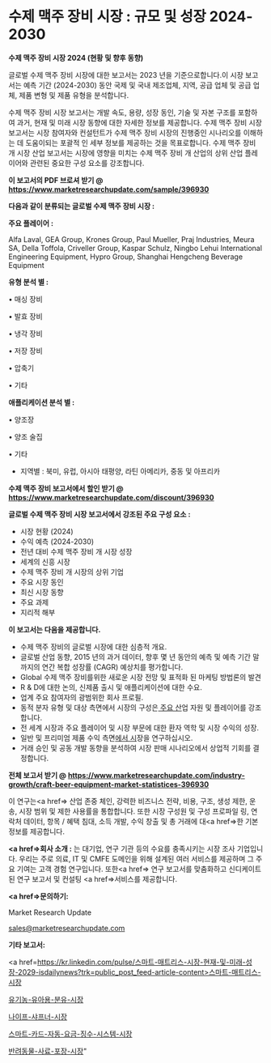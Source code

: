 # 수제 맥주 장비 시장 : 규모 및 성장 2024-2030

<strong>수제 맥주 장비 시장 2024 (현황 및 향후 동향)</strong>

글로벌 수제 맥주 장비 시장에 대한 보고서는 2023 년을 기준으로합니다.이 시장 보고서는 예측 기간 (2024-2030) 동안 국제 및 국내 제조업체, 지역, 공급 업체 및 공급 업체, 제품 변형 및 제품 유형을 분석합니다.

수제 맥주 장비 시장 보고서는 개발 속도, 용량, 성장 동인, 기술 및 자본 구조를 포함하여 과거, 현재 및 미래 시장 동향에 대한 자세한 정보를 제공합니다. 수제 맥주 장비 시장 보고서는 시장 참여자와 컨설턴트가 수제 맥주 장비 시장의 진행중인 시나리오를 이해하는 데 도움이되는 포괄적 인 세부 정보를 제공하는 것을 목표로합니다. 수제 맥주 장비 개 시장 산업 보고서는 시장에 영향을 미치는 수제 맥주 장비 개 산업의 상위 산업 플레이어와 관련된 중요한 구성 요소를 강조합니다.



<strong>이 보고서의 PDF 브로셔 받기 @ <a href=https://www.marketresearchupdate.com/sample/396930>https://www.marketresearchupdate.com/sample/396930</a></strong>



<strong>다음과 같이 분류되는 글로벌 수제 맥주 장비 시장 :</strong>



<strong>주요 플레이어 :</strong>

Alfa Laval, GEA Group, Krones Group, Paul Mueller, Praj Industries, Meura SA, Della Toffola, Criveller Group, Kaspar Schulz, Ningbo Lehui International Engineering Equipment, Hypro Group, Shanghai Hengcheng Beverage Equipment



<strong>유형 분석 별 :</strong>

• 매싱 장비

• 발효 장비

• 냉각 장비

• 저장 장비

• 압축기

• 기타



<strong>애플리케이션 분석 별 :</strong>

• 양조장

• 양조 술집

• 기타

<ul>
  <li>지역별 : 북미, 유럽, 아시아 태평양, 라틴 아메리카, 중동 및 아프리카</li>
</ul>


<strong>수제 맥주 장비 보고서에서 할인 받기 @ <a href=https://www.marketresearchupdate.com/discount/396930>https://www.marketresearchupdate.com/discount/396930</a></strong>



<strong>글로벌 수제 맥주 장비 시장 보고서에서 강조된 주요 구성 요소 :</strong>
<ul>
  <li>시장 현황 (2024)</li>
  <li>수익 예측 (2024-2030)</li>
  <li>전년 대비 수제 맥주 장비 개 시장 성장</li>
  <li>세계의 신흥 시장</li>
  <li>수제 맥주 장비 개 시장의 상위 기업</li>
  <li>주요 시장 동인</li>
  <li>최신 시장 동향</li>
  <li>주요 과제</li>
  <li>지리적 해부</li>
</ul>


<strong>이 보고서는 다음을 제공합니다.</strong>
<ul>
  <li>수제 맥주 장비의 글로벌 시장에 대한 심층적 개요.</li>
  <li>글로벌 산업 동향, 2015 년의 과거 데이터, 향후 몇 년 동안의 예측 및 예측 기간 말까지의 연간 복합 성장률 (CAGR) 예상치를 평가합니다.</li>
  <li>Global 수제 맥주 장비를위한 새로운 시장 전망 및 표적화 된 마케팅 방법론의 발견</li>
  <li>R &amp; D에 대한 논의, 신제품 출시 및 애플리케이션에 대한 수요.</li>
  <li>업계 주요 참여자의 광범위한 회사 프로필.</li>
  <li>동적 분자 유형 및 대상 측면에서 시장의 구성은<a href=> 주요 산</a>업 자원 및 플레이어를 강조합니다.</li>
  <li>전 세계 시장과 주요 플레이어 및 시장 부문에 대한 환자 역학 및 시장 수익의 성장.</li>
  <li>일반 및 프리미엄 제품 수익 측면<a href=>에서 시</a>장을 연구하십시오.</li>
  <li>거래 승인 및 공동 개발 동향을 분석하여 시장 판매 시나리오에서 상업적 기회를 결정합니다.</li>
</ul>



<strong>전체 보고서 받기 @ <a href=https://www.marketresearchupdate.com/industry-growth/craft-beer-equipment-market-statistices-396930>https://www.marketresearchupdate.com/industry-growth/craft-beer-equipment-market-statistices-396930</a></strong>

이 연구는<a href=> 산업 존중</a> 체인, 강력한 비즈니스 전략, 비용, 구조, 생성 제한, 운송, 시장 범위 및 제한 사용률을 통합합니다. 또한 시장 구성원 및 구성 프로파일 링, 연락처 데이터, 항목 / 혜택 침대, 소득 개발, 수익 창출 및 총 거래에 대<a href=>한 기본 </a>정보를 제공합니다.



<strong><a href=>회사 소</a>개 :</strong>
는 대기업, 연구 기관 등의 수요를 충족시키는 시장 조사 기업입니다. 우리는 주로 의료, IT 및 CMFE 도메인을 위해 설계된 여러 서비스를 제공하며 그 주요 기여는 고객 경험 연구입니다. 또한<a href=> 연구 보</a>고서를 맞춤화하고 신디케이트 된 연구 보고서 및 컨설팅 <a href=>서비스</a>를 제공합니다.



<strong><a href=>문의하기:</a></strong>

Market Research Update

sales@marketresearchupdate.com



<strong>기타 보고서:</strong>

<a href=https://kr.linkedin.com/pulse/스마트-매트리스-시장-현재-및-미래-성장-2029-isdailynews?trk=public_post_feed-article-content>스마트-매트리스-시장</a>

<a href=https://www.linkedin.com/pulse/유기농-유아용-분유-시장-세분화-연구-및-목표-고객2029년/>유기농-유아용-분유-시장</a>

<a href=https://www.linkedin.com/pulse/나이프-샤프너-시장-현재-및-미래-성장-2029-consumer-connection-compendium-ana-wifef/>나이프-샤프너-시장</a>

<a href=https://www.linkedin.com/pulse/스마트-카드-자동-요금-징수-시스템-시장-진입-전략-및-위험-평가2029년-r2nef/>스마트-카드-자동-요금-징수-시스템-시장</a>

<a href=https://www.linkedin.com/pulse/반려동물-사료-포장-시장-현재-및-미래-성장-2030-survey-savvy-insights-360-analysis-bxslc/>반려동물-사료-포장-시장</a>"
